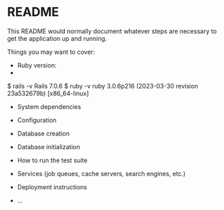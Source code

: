 # README

This README would normally document whatever steps are necessary to get the
application up and running.

Things you may want to cover:

* Ruby version:
* 

$ rails -v
Rails 7.0.6
$ ruby -v
ruby 3.0.6p216 (2023-03-30 revision 23a532679b) [x86_64-linux]


* System dependencies

* Configuration

* Database creation

* Database initialization

* How to run the test suite

* Services (job queues, cache servers, search engines, etc.)

* Deployment instructions

* ...

